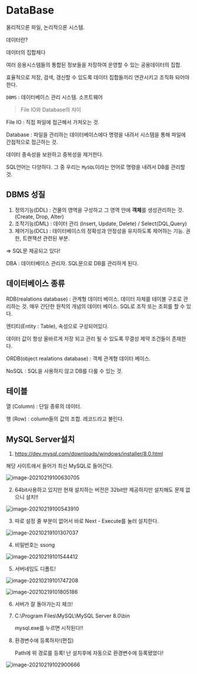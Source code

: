 # DataBase

물리적으론 파일, 논리적으론 시스템.

데이터란?

데이터의 집합체다

여러 응용시스템들의 통합된 정보들을 저장하여 운영할 수 있는 공용데이터의 집합.

효율적으로 저장, 검색, 갱신할 수 있도록 데이터 집합들끼리 연관시키고 조직화 되어야한다.

`DBMS` : 데이터베이스 관리 시스템. 소프트웨어



> File IO와 Database의 차이

File IO : 직접 파일에 접근해서 가져오는 것.

Database : 파일을 관리하는 데이터베이스에다 명령을 내려서 시스템을 통해 파일에 간접적으로 접근하는 것.

데이터 종속성을 보완하고 중복성을 제거한다.



SQL언어는 다양하다. 그 중 우리는 `MySQL`이라는 언어로 명령을 내려서 DB를 관리할 것.



## DBMS 성질

1. 정의기능(DDL) : 건물의 영역을 구성하고 그 영역 안에 **객체**를 생성관리하는 것. (Create, Drop, Alter)
2. 조작기능(DML) : 데이터 관리 (Insert, Update, Delete) / Select(DQL,Query)
3. 제어기능(DCL) : 데이터베이스의 정확성과 안정성을 유지하도록 제어하는 기능. 권한, 트랜잭션 관련된 부분.

=> SQL문 제공되고 있다!



DBA : 데이터베이스 관리자. SQL문으로 DB를 관리하게 된다.



## 데이터베이스 종류

RDB(realations database) : 관계형 데이터 베이스. 데이터 자체를 테이블 구조로 관리하는 것.  매우 간단한 원칙의 개념의 데이터 베이스. SQL로 조작 또는 조회를 할 수 있다.

엔티티(Entity : Table), 속성으로 구성되어있다.

데이터 값이 항상 올바르게 저장 되고 관리 될 수 있도록 무결성 제약 조건들이 존재한다.

ORDB(object realations database) : 객체 관계형 데이터 베이스. 

NoSQL : SQL을 사용하지 않고 DB를 다룰 수 있는 것.





## 테이블

열 (Column) : 단일 종류의 데이터. 

행 (Row) : column들의 값의 조합. 레코드라고 불린다.





## MySQL Server설치

1. https://dev.mysql.com/downloads/windows/installer/8.0.html

해당 사이트에서 들어가 최신 MySQL로 들어간다.



![image-20210219100630705](md-images/image-20210219100630705.png)

2. 64bit사용하고 있지만 현재 설치하는 버전은 32bit만 제공하지만 설치해도 문제 없으니 설치!!



![image-20210219100543910](md-images/image-20210219100543910.png)

3. 따로 설정 줄 부분이 없어서 바로 Next - Execute를 눌러 설치한다.



![image-20210219101307037](md-images/image-20210219101307037.png)

4. 비밀번호는 ssong



![image-20210219101544412](md-images/image-20210219101544412.png)

5. 서버네임도 디폴트!



![image-20210219101747208](md-images/image-20210219101747208.png)

![image-20210219101805186](md-images/image-20210219101805186.png)

6. 서버가 잘 돌아가는지 체크!



7. C:\Program Files\MySQL\MySQL Server 8.0\bin

   mysql.exe를 누르면 시작된다!!



8. 환경변수에 등록하자!(편집)

   Path에 위 경로를 등록! 난 설치후에 자동으로 환경변수에 등록됐었다!

![image-20210219102900666](md-images/image-20210219102900666.png)

